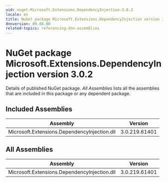 ```yaml
---
uid: nuget-Microsoft.Extensions.DependencyInjection-3.0.2
locale: en
title: NuGet package Microsoft.Extensions.DependencyInjection version 3.0.2
dnnversion: 09.08.00
related-topics: referencing-dnn-assemblies
---
```


# NuGet package Microsoft.Extensions.DependencyInjection version 3.0.2
Details of published NuGet package.
*All Assemblies* lists all the assemblies that are included in this package or any dependent package.

## Included Assemblies

|Assembly|Version|
|---|---|
|Microsoft.Extensions.DependencyInjection.dll|3.0.219.61401|

## All Assemblies

|Assembly|Version|
|---|---|
|Microsoft.Extensions.DependencyInjection.dll|3.0.219.61401|

